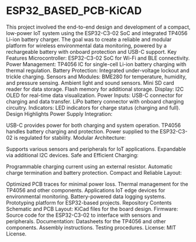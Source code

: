 # ESP32_BASED_PCB-KiCAD
This project involved the end-to-end design and development of a compact, low-power IoT system using the ESP32-C3-02 SoC and integrated TP4056 Li-ion battery charger. The goal was to create a reliable and modular platform for wireless environmental data monitoring, powered by a rechargeable battery with onboard protection and USB-C support.
Key Features
Microcontroller: ESP32-C3-02 SoC for Wi-Fi and BLE connectivity.
Power Management: TP4056 IC for single-cell Li-ion battery charging with thermal regulation.
Battery Protection: Integrated under-voltage lockout and trickle charging.
Sensors and Modules:
BME280 for temperature, humidity, and pressure sensing.
Ambient light and sound sensors.
Mini SD card reader for data storage.
Flash memory for additional storage.
Display: I2C OLED for real-time data visualization.
Power Inputs:
USB-C connector for charging and data transfer.
LiPo battery connector with onboard charging circuitry.
Indicators: LED indicators for charge status (charging and full).
Design Highlights
Power Supply Integration:

USB-C provides power for both charging and system operation.
TP4056 handles battery charging and protection.
Power supplied to the ESP32-C3-02 is regulated for stability.
Modular Architecture:

Supports various sensors and peripherals for IoT applications.
Expandable via additional I2C devices.
Safe and Efficient Charging:

Programmable charging current using an external resistor.
Automatic charge termination and battery protection.
Compact and Reliable Layout:

Optimized PCB traces for minimal power loss.
Thermal management for the TP4056 and other components.
Applications
IoT edge devices for environmental monitoring.
Battery-powered data logging systems.
Prototyping platform for ESP32-based projects.
Repository Contents
Schematic and PCB Layout: KiCad files for the board design.
Firmware: Source code for the ESP32-C3-02 to interface with sensors and peripherals.
Documentation:
Datasheets for the TP4056 and other components.
Assembly instructions.
Testing procedures.
License: MIT License.

